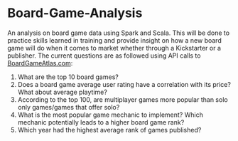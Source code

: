 # Board-Game-Analysis
An analysis on board game data using Spark and Scala. This will be done to practice skills learned in training and provide insight on how a new board game will do when it comes to market whether through a Kickstarter or a publisher. The current questions are as followed using API calls to [BoardGameAtlas.com](https://www.boardgameatlas.com/):
1) What are the top 10 board games? 
2) Does a board game average user rating have a correlation with its price? What about average playtime?
3) According to the top 100, are multiplayer games more popular than solo only games/games that offer solo? 
4) What is the most popular game mechanic to implement? Which mechanic potentially leads to a higher board game rank?  
5) Which year had the highest average rank of games published?
